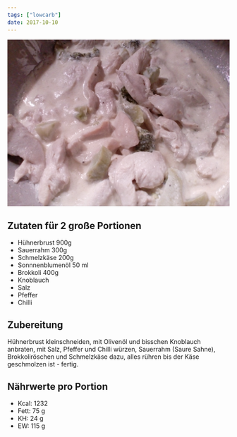```yaml
---
tags: ["lowcarb"]
date: 2017-10-10
---
```


![](../uploads/Huehnergeschnetzeltes.jpg)


## Zutaten für 2 große Portionen
- Hühnerbrust 900g
- Sauerrahm 300g
- Schmelzkäse 200g
- Sonnnenblumenöl 50 ml
- Brokkoli 400g
- Knoblauch
- Salz
- Pfeffer
- Chilli

## Zubereitung
Hühnerbrust kleinschneiden, mit Olivenöl und bisschen Knoblauch anbraten, mit Salz, Pfeffer und Chilli würzen, Sauerrahm (Saure Sahne), Brokkoliröschen und Schmelzkäse dazu, alles rühren bis der Käse geschmolzen ist - fertig.

## Nährwerte pro Portion
- Kcal: 1232
- Fett:   75 g
- KH:     24 g
- EW:    115 g
